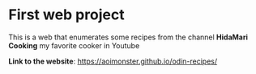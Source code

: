 # First web project

This is a web that enumerates some recipes from the channel **HidaMari Cooking**
my favorite cooker in Youtube

**Link to the website**: https://aoimonster.github.io/odin-recipes/

